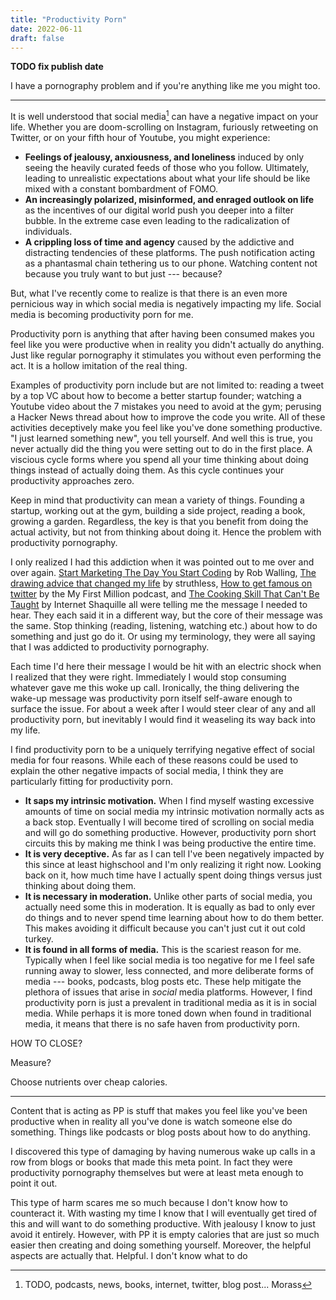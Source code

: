 ```yaml
---
title: "Productivity Porn"
date: 2022-06-11
draft: false
---
```


**TODO fix publish date**

I have a pornography problem and if you're anything like me you might too.

---

It is well understood that social media[^1] can have a negative impact on your life. Whether you are doom-scrolling on Instagram, furiously retweeting on Twitter, or on your fifth hour of Youtube, you might experience:

- **Feelings of jealousy, anxiousness, and loneliness** induced by only seeing the heavily curated feeds of those who you follow. Ultimately, leading to unrealistic expectations about what your life should be like mixed with a constant bombardment of FOMO.
- **An increasingly polarized, misinformed, and enraged outlook on life** as the incentives of our digital world push you deeper into a filter bubble. In the extreme case even leading to the radicalization of individuals.
- **A crippling loss of time and agency** caused by the addictive and distracting tendencies of these platforms. The push notification acting as a phantasmal chain tethering us to our phone. Watching content not because you truly want to but just --- because?

But, what I've recently come to realize is that there is an even more pernicious way in which social media is negatively impacting my life. Social media is becoming productivity porn for me.

Productivity porn is anything that after having been consumed makes you feel like you were productive when in reality you didn't actually do anything. Just like regular pornography it stimulates you without even performing the act. It is a hollow imitation of the real thing.

Examples of productivity porn include but are not limited to: reading a tweet by a top VC about how to become a better startup founder; watching a Youtube video about the 7 mistakes you need to avoid at the gym; perusing a Hacker News thread about how to improve the code you write. All of these activities deceptively make you feel like you've done something productive. "I just learned something new", you tell yourself. And well this is true, you never actually did the thing you were setting out to do in the first place. A viscious cycle forms where you spend all your time thinking about doing things instead of actually doing them. As this cycle continues your productivity approaches zero.

Keep in mind that productivity can mean a variety of things. Founding a startup, working out at the gym, building a side project, reading a book, growing a garden. Regardless, the key is that you benefit from doing the actual activity, but not from thinking about doing it. Hence the problem with productivity pornography.

I only realized I had this addiction when it was pointed out to me over and over again. [Start Marketing The Day You Start Coding](https://robwalling.com/assets/ebook.pdf) by Rob Walling, [The drawing advice that changed my life](https://www.youtube.com/watch?v=M6NsEDwHHiE&t=512s&ab_channel=struthless) by struthless, [How to get famous on twitter](https://podcasts.apple.com/us/podcast/how-to-get-famous-on-twitter-and-other-listener-questions/id1469759170?i=1000558020601) by the My First Million podcast, and [The Cooking Skill That Can't Be Taught](https://www.youtube.com/watch?v=gYwkKaK5yeQ&ab_channel=InternetShaquille) by Internet Shaquille all were telling me the message I needed to hear. They each said it in a different way, but the core of their message was the same. Stop thinking (reading, listening, watching etc.) about how to do something and just go do it. Or using my terminology, they were all saying that I was addicted to productivity pornography.

Each time I'd here their message I would be hit with an electric shock when I realized that they were right. Immediately I would stop consuming whatever gave me this woke up call. Ironically, the thing delivering the wake-up message was productivity porn itself self-aware enough to surface the issue. For about a week after I would steer clear of any and all productivity porn, but inevitably I would find it weaseling its way back into my life.

I find productivity porn to be a uniquely terrifying negative effect of social media for four reasons. While each of these reasons could be used to explain the other negative impacts of social media, I think they are particularly fitting for productivity porn.

- **It saps my intrinsic motivation.** When I find myself wasting excessive amounts of time on social media my intrinsic motivation normally acts as a back stop. Eventually I will become tired of scrolling on social media and will go do something productive. However, productivity porn short circuits this by making me think I was being productive the entire time.
- **It is very deceptive.** As far as I can tell I've been negatively impacted by this since at least highschool and I'm only realizing it right now. Looking back on it, how much time have I actually spent doing things versus just thinking about doing them.
- **It is necessary in moderation.** Unlike other parts of social media, you actually need some this in moderation. It is equally as bad to only ever do things and to never spend time learning about how to do them better. This makes avoiding it difficult because you can't just cut it out cold turkey.
- **It is found in all forms of media.** This is the scariest reason for me. Typically when I feel like social media is too negative for me I feel safe running away to slower, less connected, and more deliberate forms of media --- books, podcasts, blog posts etc. These help mitigate the plethora of issues that arise in _social_ media platforms. However, I find productivity porn is just a prevalent in traditional media as it is in social media. While perhaps it is more toned down when found in traditional media, it means that there is no safe haven from productivity porn.

HOW TO CLOSE?

Measure?

Choose nutrients over cheap calories.

---

Content that is acting as PP is stuff that makes you feel like you've been productive when in reality all you've done is watch someone else do something. Things like podcasts or blog posts about how to do anything.

I discovered this type of damaging by having numerous wake up calls in a row from blogs or books that made this meta point. In fact they were productivity pornography themselves but were at least meta enough to point it out.

This type of harm scares me so much because I don't know how to counteract it. With wasting my time I know that I will eventually get tired of this and will want to do something productive. With jealousy I know to just avoid it entirely. However, with PP it is empty calories that are just so much easier then creating and doing something yourself. Moreover, the helpful aspects are actually that. Helpful. I don't know what to do

[^1]: TODO, podcasts, news, books, internet, twitter, blog post... Morass
